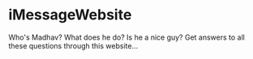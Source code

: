 # iMessageWebsite
 Who's Madhav? What does he do? Is he a nice guy? Get answers to all these questions through this website...
